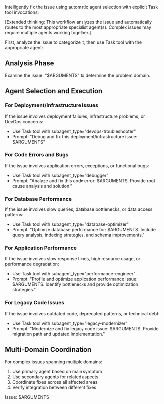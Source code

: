 Intelligently fix the issue using automatic agent selection with explicit Task tool invocations:

[Extended thinking: This workflow analyzes the issue and automatically routes to the most appropriate specialist agent(s). Complex issues may require multiple agents working together.]

First, analyze the issue to categorize it, then use Task tool with the appropriate agent:

## Analysis Phase

Examine the issue: "$ARGUMENTS" to determine the problem domain.

## Agent Selection and Execution

### For Deployment/Infrastructure Issues

If the issue involves deployment failures, infrastructure problems, or DevOps concerns:

- Use Task tool with subagent_type="devops-troubleshooter"
- Prompt: "Debug and fix this deployment/infrastructure issue: $ARGUMENTS"

### For Code Errors and Bugs

If the issue involves application errors, exceptions, or functional bugs:

- Use Task tool with subagent_type="debugger"
- Prompt: "Analyze and fix this code error: $ARGUMENTS. Provide root cause analysis and solution."

### For Database Performance

If the issue involves slow queries, database bottlenecks, or data access patterns:

- Use Task tool with subagent_type="database-optimizer"
- Prompt: "Optimize database performance for: $ARGUMENTS. Include query analysis, indexing strategies, and schema improvements."

### For Application Performance

If the issue involves slow response times, high resource usage, or performance degradation:

- Use Task tool with subagent_type="performance-engineer"
- Prompt: "Profile and optimize application performance issue: $ARGUMENTS. Identify bottlenecks and provide optimization strategies."

### For Legacy Code Issues

If the issue involves outdated code, deprecated patterns, or technical debt:

- Use Task tool with subagent_type="legacy-modernizer"
- Prompt: "Modernize and fix legacy code issue: $ARGUMENTS. Provide migration path and updated implementation."

## Multi-Domain Coordination

For complex issues spanning multiple domains:

1. Use primary agent based on main symptom
2. Use secondary agents for related aspects
3. Coordinate fixes across all affected areas
4. Verify integration between different fixes

Issue: $ARGUMENTS
